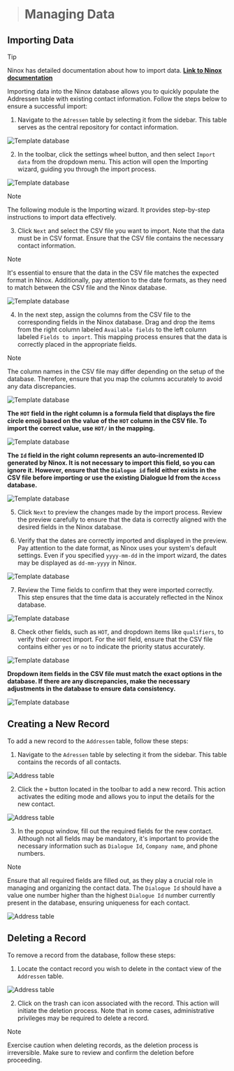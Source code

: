 > # Managing Data

## Importing Data

> [!TIP]
> Ninox has detailed documentation about how to import data. **[Link to Ninox documentation](https://docs.ninox.com/en/manage-databases/import-and-export/csv-import)**

Importing data into the Ninox database allows you to quickly populate the Addressen table with existing contact information. Follow the steps below to ensure a successful import:

1. Navigate to the `Adressen` table by selecting it from the sidebar. This table serves as the central repository for contact information.

![Template database](../../images/template_database_11.png)

2. In the toolbar, click the settings wheel button, and then select `Import data` from the dropdown menu. This action will open the Importing wizard, guiding you through the import process.

![Template database](../../images/template_database_12.png)

> [!NOTE]
> The following module is the Importing wizard. It provides step-by-step instructions to import data effectively.

3. Click `Next` and select the CSV file you want to import. Note that the data must be in CSV format. Ensure that the CSV file contains the necessary contact information.

> [!NOTE]
> It's essential to ensure that the data in the CSV file matches the expected format in Ninox. Additionally, pay attention to the date formats, as they need to match between the CSV file and the Ninox database.

![Template database](../../images/template_database_13.png)

4. In the next step, assign the columns from the CSV file to the corresponding fields in the Ninox database. Drag and drop the items from the right column labeled `Available fields` to the left column labeled `Fields to import`. This mapping process ensures that the data is correctly placed in the appropriate fields.

> [!NOTE]
> The column names in the CSV file may differ depending on the setup of the database. Therefore, ensure that you map the columns accurately to avoid any data discrepancies.

![Template database](../../images/template_database_14.png)

**The `HOT` field in the right column is a formula field that displays the fire circle emoji based on the value of the `HOT` column in the CSV file. To import the correct value, use `HOT/` in the mapping.**

![Template database](../../images/template_database_15.png)

**The `Id` field in the right column represents an auto-incremented ID generated by Ninox. It is not necessary to import this field, so you can ignore it. However, ensure that the `Dialogue id` field either exists in the CSV file before importing or use the existing Dialogue Id from the `Access` database.**

![Template database](../../images/template_database_16.png)

5. Click `Next` to preview the changes made by the import process. Review the preview carefully to ensure that the data is correctly aligned with the desired fields in the Ninox database.

6. Verify that the dates are correctly imported and displayed in the preview. Pay attention to the date format, as Ninox uses your system's default settings. Even if you specified `yyyy-mm-dd` in the import wizard, the dates may be displayed as `dd-mm-yyyy` in Ninox. 

![Template database](../../images/template_database_17.png)

7. Review the Time fields to confirm that they were imported correctly. This step ensures that the time data is accurately reflected in the Ninox database.

![Template database](../../images/template_database_18.png)

8. Check other fields, such as `HOT`, and dropdown items like `qualifiers`, to verify their correct import. For the `HOT` field, ensure that the CSV file contains either `yes` or `no` to indicate the priority status accurately.

![Template database](../../images/template_database_19.png)

**Dropdown item fields in the CSV file must match the exact options in the database. If there are any discrepancies, make the necessary adjustments in the database to ensure data consistency.**

![Template database](../../images/template_database_20.png)

## Creating a New Record

To add a new record to the `Addressen` table, follow these steps:

1. Navigate to the `Adressen` table by selecting it from the sidebar. This table contains the records of all contacts.

![Address table](../../images/ninox_code_docs/managing_data_1.png)

2. Click the `+` button located in the toolbar to add a new record. This action activates the editing mode and allows you to input the details for the new contact.

![Address table](../../images/ninox_code_docs/managing_data_2.png)

3. In the popup window, fill out the required fields for the new contact. Although not all fields may be mandatory, it's important to provide the necessary information such as `Dialogue Id`, `Company name`, and phone numbers.

> [!NOTE]
> Ensure that all required fields are filled out, as they play a crucial role in managing and organizing the contact data. The `Dialogue Id` should have a value one number higher than the highest `Dialogue Id` number currently present in the database, ensuring uniqueness for each contact.

![Address table](../../images/ninox_code_docs/managing_data_3.png)

## Deleting a Record

To remove a record from the database, follow these steps:

1. Locate the contact record you wish to delete in the contact view of the `Addressen` table.

![Address table](../../images/ninox_code_docs/managing_data_4.png)

2. Click on the trash can icon associated with the record. This action will initiate the deletion process. Note that in some cases, administrative privileges may be required to delete a record.

> [!NOTE]
> Exercise caution when deleting records, as the deletion process is irreversible. Make sure to review and confirm the deletion before proceeding.


